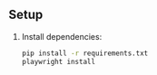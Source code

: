 ## Setup

1. Install dependencies:
   ```bash
   pip install -r requirements.txt
   playwright install
   ```
